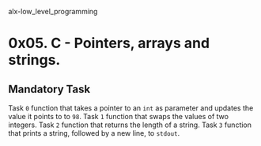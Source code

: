 alx-low_level_programming
# 0x05. C - Pointers, arrays and strings.

## Mandatory Task
Task `0`  function that takes a pointer to an `int` as parameter and updates the value it points to to `98`.
Task `1` function that swaps the values of two integers.
Task `2` function that returns the length of a string.
Task `3`  function that prints a string, followed by a new line, to `stdout`.
